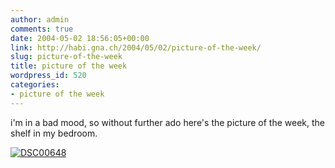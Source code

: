 ```yaml
---
author: admin
comments: true
date: 2004-05-02 18:56:05+00:00
link: http://habi.gna.ch/2004/05/02/picture-of-the-week/
slug: picture-of-the-week
title: picture of the week
wordpress_id: 520
categories:
- picture of the week
---
```


i'm in a bad mood, so without further ado here's the picture of the week, the shelf in my bedroom.

[![DSC00648](http://habi.gna.ch/blog/images/DSC00648-tm.jpg)](http://habi.gna.ch/blog/images/DSC00648.JPG)
